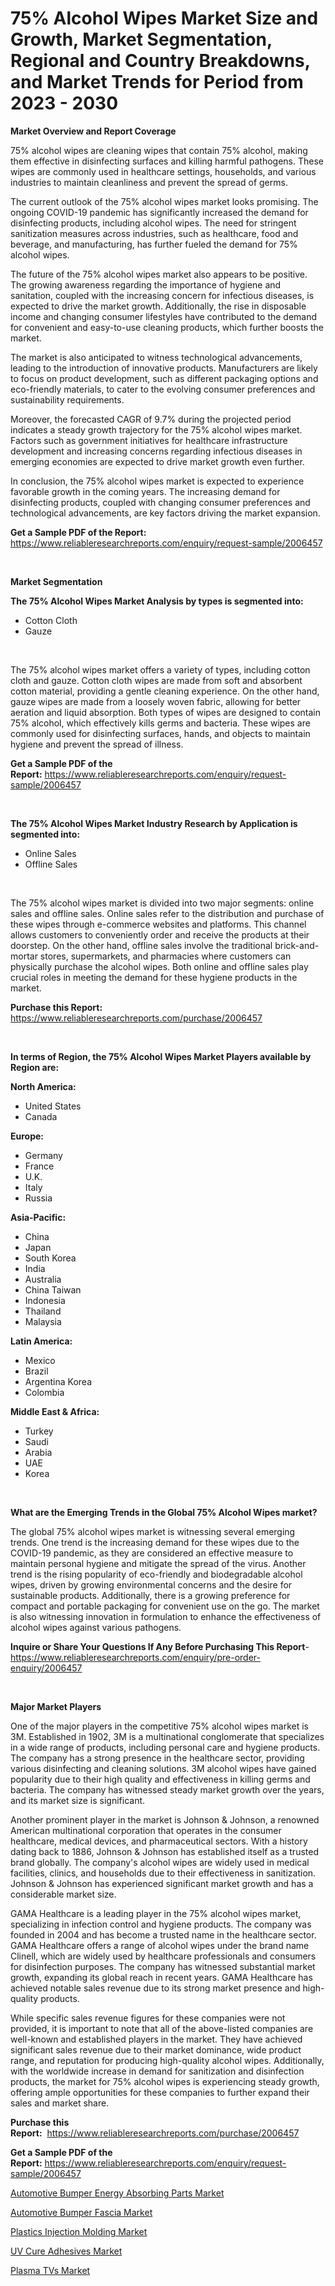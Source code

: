 <p><h1>75% Alcohol Wipes Market Size and Growth, Market Segmentation, Regional and Country Breakdowns, and Market Trends for Period from 2023 -  2030</h1></p><p><strong>Market Overview and Report Coverage</strong></p>
<p><p>75% alcohol wipes are cleaning wipes that contain 75% alcohol, making them effective in disinfecting surfaces and killing harmful pathogens. These wipes are commonly used in healthcare settings, households, and various industries to maintain cleanliness and prevent the spread of germs.</p><p>The current outlook of the 75% alcohol wipes market looks promising. The ongoing COVID-19 pandemic has significantly increased the demand for disinfecting products, including alcohol wipes. The need for stringent sanitization measures across industries, such as healthcare, food and beverage, and manufacturing, has further fueled the demand for 75% alcohol wipes.</p><p>The future of the 75% alcohol wipes market also appears to be positive. The growing awareness regarding the importance of hygiene and sanitation, coupled with the increasing concern for infectious diseases, is expected to drive the market growth. Additionally, the rise in disposable income and changing consumer lifestyles have contributed to the demand for convenient and easy-to-use cleaning products, which further boosts the market.</p><p>The market is also anticipated to witness technological advancements, leading to the introduction of innovative products. Manufacturers are likely to focus on product development, such as different packaging options and eco-friendly materials, to cater to the evolving consumer preferences and sustainability requirements.</p><p>Moreover, the forecasted CAGR of 9.7% during the projected period indicates a steady growth trajectory for the 75% alcohol wipes market. Factors such as government initiatives for healthcare infrastructure development and increasing concerns regarding infectious diseases in emerging economies are expected to drive market growth even further.</p><p>In conclusion, the 75% alcohol wipes market is expected to experience favorable growth in the coming years. The increasing demand for disinfecting products, coupled with changing consumer preferences and technological advancements, are key factors driving the market expansion.</p></p>
<p><strong>Get a Sample PDF of the Report:</strong> <a href="https://www.reliableresearchreports.com/enquiry/request-sample/2006457">https://www.reliableresearchreports.com/enquiry/request-sample/2006457</a></p>
<p>&nbsp;</p>
<p><strong>Market Segmentation</strong></p>
<p><strong>The 75% Alcohol Wipes Market Analysis by types is segmented into:</strong></p>
<p><ul><li>Cotton Cloth</li><li>Gauze</li></ul></p>
<p>&nbsp;</p>
<p><p>The 75% alcohol wipes market offers a variety of types, including cotton cloth and gauze. Cotton cloth wipes are made from soft and absorbent cotton material, providing a gentle cleaning experience. On the other hand, gauze wipes are made from a loosely woven fabric, allowing for better aeration and liquid absorption. Both types of wipes are designed to contain 75% alcohol, which effectively kills germs and bacteria. These wipes are commonly used for disinfecting surfaces, hands, and objects to maintain hygiene and prevent the spread of illness.</p></p>
<p><strong>Get a Sample PDF of the Report:</strong>&nbsp;<a href="https://www.reliableresearchreports.com/enquiry/request-sample/2006457">https://www.reliableresearchreports.com/enquiry/request-sample/2006457</a></p>
<p>&nbsp;</p>
<p><strong>The 75% Alcohol Wipes Market Industry Research by Application is segmented into:</strong></p>
<p><ul><li>Online Sales</li><li>Offline Sales</li></ul></p>
<p>&nbsp;</p>
<p><p>The 75% alcohol wipes market is divided into two major segments: online sales and offline sales. Online sales refer to the distribution and purchase of these wipes through e-commerce websites and platforms. This channel allows customers to conveniently order and receive the products at their doorstep. On the other hand, offline sales involve the traditional brick-and-mortar stores, supermarkets, and pharmacies where customers can physically purchase the alcohol wipes. Both online and offline sales play crucial roles in meeting the demand for these hygiene products in the market.</p></p>
<p><strong>Purchase this Report:</strong>&nbsp; <a href="https://www.reliableresearchreports.com/purchase/2006457">https://www.reliableresearchreports.com/purchase/2006457</a></p>
<p>&nbsp;</p>
<p><strong>In terms of Region, the 75% Alcohol Wipes Market Players available by Region are:</strong></p>
<p>
    <p> <strong> North America: </strong>
        <ul>
            <li>United States</li>
            <li>Canada</li>
        </ul>
        </p> 
    <p> <strong> Europe: </strong>
        <ul>
            <li>Germany</li>
            <li>France</li>
            <li>U.K.</li>
            <li>Italy</li>
            <li>Russia</li>
        </ul>
        </p> 
    <p> <strong> Asia-Pacific: </strong>
        <ul>
            <li>China</li>
            <li>Japan</li>
            <li>South Korea</li>
            <li>India</li>
            <li>Australia</li>
            <li>China Taiwan</li>
            <li>Indonesia</li>
            <li>Thailand</li>
            <li>Malaysia</li>
        </ul>
        </p> 
    <p> <strong> Latin America: </strong>
        <ul>
            <li>Mexico</li>
            <li>Brazil</li>
            <li>Argentina Korea</li>
            <li>Colombia</li>
        </ul>
        </p> 
    <p> <strong> Middle East & Africa: </strong>
        <ul>
            <li>Turkey</li>
            <li>Saudi</li>
            <li>Arabia</li>
            <li>UAE</li>
            <li>Korea</li>
        </ul>
    </p>
    </p>
<p>&nbsp;</p>
<p><strong>What are the Emerging Trends in the Global 75% Alcohol Wipes market?</strong></p>
<p><p>The global 75% alcohol wipes market is witnessing several emerging trends. One trend is the increasing demand for these wipes due to the COVID-19 pandemic, as they are considered an effective measure to maintain personal hygiene and mitigate the spread of the virus. Another trend is the rising popularity of eco-friendly and biodegradable alcohol wipes, driven by growing environmental concerns and the desire for sustainable products. Additionally, there is a growing preference for compact and portable packaging for convenient use on the go. The market is also witnessing innovation in formulation to enhance the effectiveness of alcohol wipes against various pathogens.</p></p>
<p><strong>Inquire or Share Your Questions If Any Before Purchasing This Report</strong>- <a href="https://www.reliableresearchreports.com/enquiry/pre-order-enquiry/2006457">https://www.reliableresearchreports.com/enquiry/pre-order-enquiry/2006457</a></p>
<p>&nbsp;</p>
<p><strong>Major Market Players</strong></p>
<p><p>One of the major players in the competitive 75% alcohol wipes market is 3M. Established in 1902, 3M is a multinational conglomerate that specializes in a wide range of products, including personal care and hygiene products. The company has a strong presence in the healthcare sector, providing various disinfecting and cleaning solutions. 3M alcohol wipes have gained popularity due to their high quality and effectiveness in killing germs and bacteria. The company has witnessed steady market growth over the years, and its market size is significant.</p><p>Another prominent player in the market is Johnson & Johnson, a renowned American multinational corporation that operates in the consumer healthcare, medical devices, and pharmaceutical sectors. With a history dating back to 1886, Johnson & Johnson has established itself as a trusted brand globally. The company's alcohol wipes are widely used in medical facilities, clinics, and households due to their effectiveness in sanitization. Johnson & Johnson has experienced significant market growth and has a considerable market size.</p><p>GAMA Healthcare is a leading player in the 75% alcohol wipes market, specializing in infection control and hygiene products. The company was founded in 2004 and has become a trusted name in the healthcare sector. GAMA Healthcare offers a range of alcohol wipes under the brand name Clinell, which are widely used by healthcare professionals and consumers for disinfection purposes. The company has witnessed substantial market growth, expanding its global reach in recent years. GAMA Healthcare has achieved notable sales revenue due to its strong market presence and high-quality products.</p><p>While specific sales revenue figures for these companies were not provided, it is important to note that all of the above-listed companies are well-known and established players in the market. They have achieved significant sales revenue due to their market dominance, wide product range, and reputation for producing high-quality alcohol wipes. Additionally, with the worldwide increase in demand for sanitization and disinfection products, the market for 75% alcohol wipes is experiencing steady growth, offering ample opportunities for these companies to further expand their sales and market share.</p></p>
<p><strong>Purchase this Report:</strong>&nbsp;&nbsp;<a href="https://www.reliableresearchreports.com/purchase/2006457">https://www.reliableresearchreports.com/purchase/2006457</a></p>
<p></p>
<p><strong>Get a Sample PDF of the Report:</strong>&nbsp;<a href="https://www.reliableresearchreports.com/enquiry/request-sample/2006457">https://www.reliableresearchreports.com/enquiry/request-sample/2006457</a></p>
<p><p><a href="https://github.com/jonneygiverf/Market-Research-Report-List-1/blob/main/automotive-bumper-energy-absorbing-parts-market.md">Automotive Bumper Energy Absorbing Parts Market</a></p><p><a href="https://github.com/prosalinda88/Market-Research-Report-List-1/blob/main/automotive-bumper-fascia-market.md">Automotive Bumper Fascia Market</a></p><p><a href="https://medium.com/@rahul.reportprime/plastics-injection-molding-market-analysis-its-cagr-market-segmentation-and-global-industry-f4e443b11b10">Plastics Injection Molding Market</a></p><p><a href="https://medium.com/@charvi.reportprime/uv-cure-adhesives-market-furnishes-information-on-market-share-market-trends-and-market-growth-8b5f2592cd5d">UV Cure Adhesives Market</a></p><p><a href="https://www.linkedin.com/pulse/plasma-tvs-market-size-share-global-analysis-report-2023--8agic/">Plasma TVs Market</a></p></p>